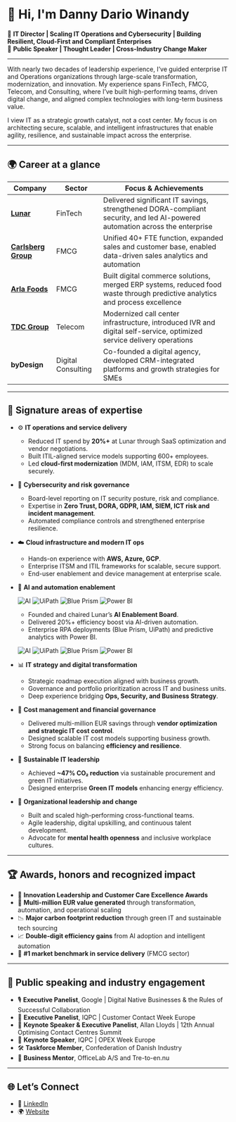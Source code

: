 # 👋 Hi, I'm Danny Dario Winandy

🎯 **IT Director | Scaling IT Operations and Cybersecurity | Building Resilient, Cloud-First and Compliant Enterprises**  
🎤 **Public Speaker | Thought Leader | Cross-Industry Change Maker**

---

With nearly two decades of leadership experience, I’ve guided enterprise IT and Operations organizations through large-scale transformation, modernization, and innovation. My experience spans FinTech, FMCG, Telecom, and Consulting, where I’ve built high-performing teams, driven digital change, and aligned complex technologies with long-term business value.

I view IT as a strategic growth catalyst, not a cost center. My focus is on architecting secure, scalable, and intelligent infrastructures that enable agility, resilience, and sustainable impact across the enterprise.

---

## 🌍 Career at a glance

| Company | Sector | Focus & Achievements |
|--------|--------|-----------------------|
| **[Lunar](https://www.lunar.app)** | FinTech | Delivered significant IT savings, strengthened DORA-compliant security, and led AI-powered automation across the enterprise |
| **[Carlsberg Group](https://www.carlsberggroup.com)** | FMCG | Unified 40+ FTE function, expanded sales and customer base, enabled data-driven sales analytics and automation |
| **[Arla Foods](https://www.arlafoods.com)** | FMCG | Built digital commerce solutions, merged ERP systems, reduced food waste through predictive analytics and process excellence |
| **[TDC Group](https://www.nuuday.com)** | Telecom | Modernized call center infrastructure, introduced IVR and digital self-service, optimized service delivery operations |
| **byDesign** | Digital Consulting | Co-founded a digital agency, developed CRM-integrated platforms and growth strategies for SMEs |

---

## 🧠 Signature areas of expertise

- ⚙️ **IT operations and service delivery**  
  - Reduced IT spend by **20%+** at Lunar through SaaS optimization and vendor negotiations.  
  - Built ITIL-aligned service models supporting 600+ employees.  
  - Led **cloud-first modernization** (MDM, IAM, ITSM, EDR) to scale securely.  

- 🔐 **Cybersecurity and risk governance**  
  - Board-level reporting on IT security posture, risk and compliance.  
  - Expertise in **Zero Trust, DORA, GDPR, IAM, SIEM, ICT risk and incident management**.  
  - Automated compliance controls and strengthened enterprise resilience.  

- ☁️ **Cloud infrastructure and modern IT ops**  
  - Hands-on experience with **AWS, Azure, GCP**.  
  - Enterprise ITSM and ITIL frameworks for scalable, secure support.  
  - End-user enablement and device management at enterprise scale.  

- 🤖 **AI and automation enablement**

  ![AI](https://img.shields.io/badge/AI-MachineLearning-brightgreen)
  ![UiPath](https://img.shields.io/badge/RPA-UiPath-blue?logo=uipath)
  ![Blue Prism](https://img.shields.io/badge/RPA-BluePrism-darkblue)
  ![Power BI](https://img.shields.io/badge/Analytics-PowerBI-yellow?logo=powerbi)
  - Founded and chaired Lunar’s **AI Enablement Board**.  
  - Delivered 20%+ efficiency boost via AI-driven automation.  
  - Enterprise RPA deployments (Blue Prism, UiPath) and predictive analytics with Power BI.

  ![AI](https://img.shields.io/badge/AI-MachineLearning-brightgreen)
  ![UiPath](https://img.shields.io/badge/RPA-UiPath-blue?logo=uipath)
  ![Blue Prism](https://img.shields.io/badge/RPA-BluePrism-darkblue)
  ![Power BI](https://img.shields.io/badge/Analytics-PowerBI-yellow?logo=powerbi)

- 📊 **IT strategy and digital transformation**  
  - Strategic roadmap execution aligned with business growth.  
  - Governance and portfolio prioritization across IT and business units.  
  - Deep experience bridging **Ops, Security, and Business Strategy**.  

- 💸 **Cost management and financial governance**  
  - Delivered multi-million EUR savings through **vendor optimization and strategic IT cost control**.  
  - Designed scalable IT cost models supporting business growth.  
  - Strong focus on balancing **efficiency and resilience**.  

- 🌱 **Sustainable IT leadership**  
  - Achieved **~47% CO₂ reduction** via sustainable procurement and green IT initiatives.  
  - Designed enterprise **Green IT models** enhancing energy efficiency.  

- 👥 **Organizational leadership and change**  
  - Built and scaled high-performing cross-functional teams.  
  - Agile leadership, digital upskilling, and continuous talent development.  
  - Advocate for **mental health openness** and inclusive workplace cultures.

---

## 🏆 Awards, honors and recognized impact

- 🥇 **Innovation Leadership and Customer Care Excellence Awards**
- 🏅 **Multi-million EUR value generated** through transformation, automation, and operational scaling
- 📉 **Major carbon footprint reduction** through green IT and sustainable tech sourcing
- 📈 **Double-digit efficiency gains** from AI adoption and intelligent automation
- 🥇 **#1 market benchmark in service delivery** (FMCG sector)

---

## 📢 Public speaking and industry engagement

- 🎙️ **Executive Panelist**, Google | Digital Native Businesses & the Rules of Successful Collaboration
- 💬 **Executive Panelist**, IQPC | Customer Contact Week Europe
- 🧠 **Keynote Speaker & Executive Panelist**, Allan Lloyds | 12th Annual Optimising Contact Centres Summit
- 🎤 **Keynote Speaker**, IQPC | OPEX Week Europe
- 🛠️ **Taskforce Member**, Confederation of Danish Industry
- 🤝 **Business Mentor**, OfficeLab A/S and Tre-to-en.nu

---

## 🌐 Let’s Connect

- 💼 [LinkedIn](https://www.linkedin.com/in/dannydariowinandy)
- 🌍 [Website](https://www.dannydariowinandy.com)
